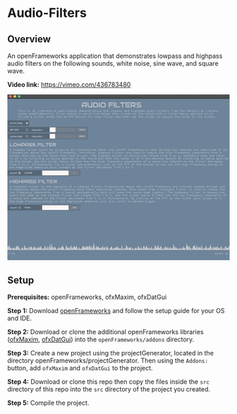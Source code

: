 # Audio-Filters

## Overview

An openFrameworks application that demonstrates lowpass and highpass audio filters on the following sounds, white noise, sine wave, and square wave.

**Video link:** https://vimeo.com/436783480

![](preview.gif)

## Setup

**Prerequisites:** openFrameworks, ofxMaxim, ofxDatGui

**Step 1:** Download [openFrameworks](https://openframeworks.cc/download/) and follow the setup guide for your OS and IDE.

**Step 2:** Download or clone the additional openFrameworks libraries ([ofxMaxim](https://github.com/micknoise/Maximilian), [ofxDatGui](https://github.com/braitsch/ofxDatGui)) into the ```openFrameworks/addons``` directory.

**Step 3:** Create a new project using the projectGenerator, located in the directory openFrameworks/projectGenerator. Then using the ```Addons:``` button, add ```ofxMaxim``` and ```ofxDatGui``` to the project.

**Step 4:** Download or clone this repo then copy the files inside the ```src``` directory of this repo into the ```src``` directory of the project you created.

**Step 5:** Compile the project.

